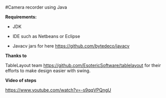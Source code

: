 #Camera recorder using Java

**Requirements:**

* JDK

* IDE such as Netbeans or Eclipse 

* Javacv jars for here https://github.com/bytedeco/javacv

**Thanks to**

TableLayout team https://github.com/EsotericSoftware/tablelayout for their efforts to make design easier with swing.

**Video of steps**

https://www.youtube.com/watch?v=-s9qqVPQngU


